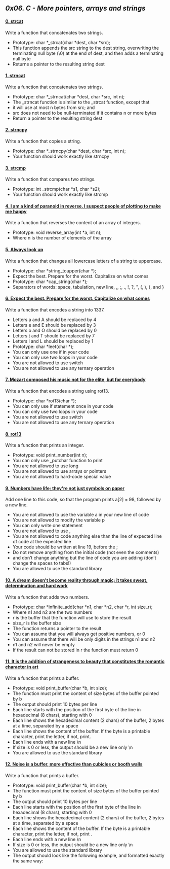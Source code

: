 ## *0x06. C - More pointers, arrays and strings*

#### [0. strcat](0-strcat.c)

Write a function that concatenates two strings.

- Prototype: char *_strcat(char *dest, char *src);
- This function appends the src string to the dest string, overwriting the terminating null byte (\0) at the end of dest, and then adds a terminating null byte
- Returns a pointer to the resulting string dest

#### [1. strncat](1-strncat.c)

Write a function that concatenates two strings.

- Prototype: char *_strncat(char *dest, char *src, int n);
- The _strncat function is similar to the _strcat function, except that
- it will use at most n bytes from src; and
- src does not need to be null-terminated if it contains n or more bytes
- Return a pointer to the resulting string dest

#### [2. strncpy](2-strncpy.c)

Write a function that copies a string.

- Prototype: char *_strncpy(char *dest, char *src, int n);
- Your function should work exactly like strncpy

#### [3. strcmp](3-strcmp.c)

Write a function that compares two strings.

- Prototype: int _strcmp(char *s1, char *s2);
- Your function should work exactly like strcmp

#### [4. I am a kind of paranoid in reverse. I suspect people of plotting to make me happy](4-rev_array.c)

Write a function that reverses the content of an array of integers.

- Prototype: void reverse_array(int *a, int n);
- Where n is the number of elements of the array

#### [5. Always look up](5-string_toupper.c)

Write a function that changes all lowercase letters of a string to uppercase.

- Prototype: char *string_toupper(char *);
- Expect the best. Prepare for the worst. Capitalize on what comes
- Prototype: char *cap_string(char *);
- Separators of words: space, tabulation, new line, ,, ;, ., !, ?, ", (, ), {, and }

#### [6. Expect the best. Prepare for the worst. Capitalize on what comes](6-cap_string.c)

Write a function that encodes a string into 1337.

- Letters a and A should be replaced by 4
- Letters e and E should be replaced by 3
- Letters o and O should be replaced by 0
- Letters t and T should be replaced by 7
- Letters l and L should be replaced by 1
- Prototype: char *leet(char *);
- You can only use one if in your code
- You can only use two loops in your code
- You are not allowed to use switch
- You are not allowed to use any ternary operation

#### [7. Mozart composed his music not for the elite, but for everybody](7-leet.c)

Write a function that encodes a string using rot13.

- Prototype: char *rot13(char *);
- You can only use if statement once in your code
- You can only use two loops in your code
- You are not allowed to use switch
- You are not allowed to use any ternary operation

#### [8. rot13](100-rot13.c)

Write a function that prints an integer.

- Prototype: void print_number(int n);
- You can only use _putchar function to print
- You are not allowed to use long
- You are not allowed to use arrays or pointers
- You are not allowed to hard-code special value

#### [9. Numbers have life; they're not just symbols on paper](101-print_number.c)

Add one line to this code, so that the program prints a[2] = 98, followed by a new line.

- You are not allowed to use the variable a in your new line of code
- You are not allowed to modify the variable p
- You can only write one statement
- You are not allowed to use ,
- You are not allowed to code anything else than the line of expected line of code at the expected line
- Your code should be written at line 19, before the ;
- Do not remove anything from the initial code (not even the comments)
- and don’t change anything but the line of code you are adding (don’t change the spaces to tabs!)
- You are allowed to use the standard library

#### [10. A dream doesn't become reality through magic; it takes sweat, determination and hard work](102-magic.c)

Write a function that adds two numbers.

- Prototype: char *infinite_add(char *n1, char *n2, char *r, int size_r);
- Where n1 and n2 are the two numbers
- r is the buffer that the function will use to store the result
- size_r is the buffer size
- The function returns a pointer to the result
- You can assume that you will always get positive numbers, or 0
- You can assume that there will be only digits in the strings n1 and n2
- n1 and n2 will never be empty
- If the result can not be stored in r the function must return 0

#### [11. It is the addition of strangeness to beauty that constitutes the romantic character in art](103-infinite_add.c)

Write a function that prints a buffer.

- Prototype: void print_buffer(char *b, int size);
- The function must print the content of size bytes of the buffer pointed by b
- The output should print 10 bytes per line
- Each line starts with the position of the first byte of the line in hexadecimal (8 chars), starting with 0
- Each line shows the hexadecimal content (2 chars) of the buffer, 2 bytes at a time, separated by a space
- Each line shows the content of the buffer. If the byte is a printable character, print the letter, if not, print.
- Each line ends with a new line \n
- If size is 0 or less, the output should be a new line only \n
- You are allowed to use the standard library

#### [12. Noise is a buffer, more effective than cubicles or booth walls](104-print_buffer.c)

Write a function that prints a buffer.

- Prototype: void print_buffer(char *b, int size);
- The function must print the content of size bytes of the buffer pointed by b
- The output should print 10 bytes per line
- Each line starts with the position of the first byte of the line in hexadecimal (8 chars), starting with 0
- Each line shows the hexadecimal content (2 chars) of the buffer, 2 bytes at a time, separated by a space
- Each line shows the content of the buffer. If the byte is a printable character, print the letter, if not, print .
- Each line ends with a new line \n
- If size is 0 or less, the output should be a new line only \n
- You are allowed to use the standard library
- The output should look like the following example, and formatted exactly the same way:
